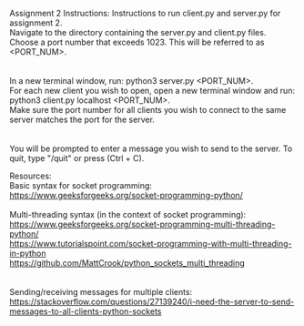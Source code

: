 Assignment 2 Instructions:
Instructions to run client.py and server.py for assignment 2. <br>
Navigate to the directory containing the server.py and client.py files. <br>
Choose a port number that exceeds 1023. This will be referred to as <PORT_NUM>. <br>
<br>
<br>
In a new terminal window, run: python3 server.py <PORT_NUM>. <br>
For each new client you wish to open, open a new terminal window and run: python3 client.py localhost <PORT_NUM>. <br>
Make sure the port number for all clients you wish to connect to the same server matches the port for the server. <br>
<br>
<br>
You will be prompted to enter a message you wish to send to the server. To quit, type "/quit" or press (Ctrl + C). <br>


Resources:
<br>
Basic syntax for socket programming: <br>
https://www.geeksforgeeks.org/socket-programming-python/ 
<br>
<br>
Multi-threading syntax (in the context of socket programming): <br>
https://www.geeksforgeeks.org/socket-programming-multi-threading-python/ <br>
https://www.tutorialspoint.com/socket-programming-with-multi-threading-in-python <br>
https://github.com/MattCrook/python_sockets_multi_threading <br>
<br>
<br>
Sending/receiving messages for multiple clients:<br>
https://stackoverflow.com/questions/27139240/i-need-the-server-to-send-messages-to-all-clients-python-sockets <br>


